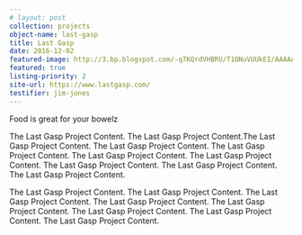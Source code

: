 ```yaml
---
# layout: post
collection: projects
object-name: last-gasp
title: Last Gasp
date: 2016-12-02
featured-image: http://3.bp.blogspot.com/-q7KQrdVHBRU/T1ONuVUUkEI/AAAAAAAAAQA/TTSoXUiIG1s/s1600/Eyeball2.png
featured: true
listing-priority: 2
site-url: https://www.lastgasp.com/
testifier: jim-jones
---
```


Food is great for your bowelz

The Last Gasp Project Content. The Last Gasp Project Content.The Last Gasp Project Content. The Last Gasp Project Content. The Last Gasp Project Content. The Last Gasp Project Content. The Last Gasp Project Content. The Last Gasp Project Content. The Last Gasp Project Content. The Last Gasp Project Content.

The Last Gasp Project Content. The Last Gasp Project Content. The Last Gasp Project Content. The Last Gasp Project Content. The Last Gasp Project Content. The Last Gasp Project Content. The Last Gasp Project Content. The Last Gasp Project Content.
